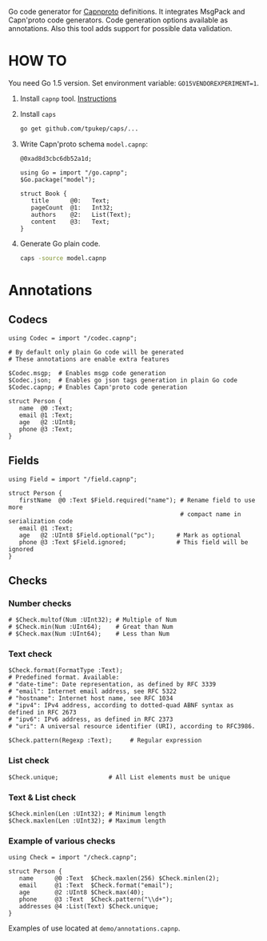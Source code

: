 Go code generator for [Capnproto](https://capnproto.org) definitions.
It integrates MsgPack and Capn'proto code generators. Code generation options available as annotations. Also this tool adds support for possible data validation.

# HOW TO

You need Go 1.5 version. Set environment variable: `GO15VENDOREXPERIMENT=1`.

1. Install `capnp` tool. [Instructions](https://capnproto.org/install.html)

2. Install `caps`
   
   ```sh
   go get github.com/tpukep/caps/...
   ```

3. Write Capn'proto schema `model.capnp`:
   ```capnp
   @0xad8d3cbc6db52a1d;
   
   using Go = import "/go.capnp";
   $Go.package("model");
   
   struct Book {
      title      @0:   Text;
      pageCount  @1:   Int32;
      authors    @2:   List(Text);
      content    @3:   Text;
   }
   ```

4. Generate Go plain code.

   ```sh
   caps -source model.capnp
   ```

# Annotations

## Codecs

   ```capnp
   using Codec = import "/codec.capnp";

   # By default only plain Go code will be generated
   # These annotations are enable extra features

   $Codec.msgp;  # Enables msgp code generation
   $Codec.json;  # Enables go json tags generation in plain Go code
   $Codec.capnp; # Enables Capn'proto code generation
  
   struct Person {
      name  @0 :Text;
      email @1 :Text;
      age   @2 :UInt8;
      phone @3 :Text;
   }
   ```

## Fields

   ```capnp
   using Field = import "/field.capnp";
   
   struct Person {
      firstName  @0 :Text $Field.required("name"); # Rename field to use more
                                                   # compact name in serialization code
      email @1 :Text;
      age   @2 :UInt8 $Field.optional("pc");      # Mark as optional
      phone @3 :Text $Field.ignored;              # This field will be ignored
   }
   ```

## Checks

### Number checks
   
   ```capnp
   # $Check.multof(Num :UInt32); # Multiple of Num
   # $Check.min(Num :UInt64);    # Great than Num
   # $Check.max(Num :UInt64);    # Less than Num
   ```

### Text check
   
   ```capnp
   $Check.format(FormatType :Text);
   # Predefined format. Available: 
   # "date-time": Date representation, as defined by RFC 3339
   # "email": Internet email address, see RFC 5322
   # "hostname": Internet host name, see RFC 1034
   # "ipv4": IPv4 address, according to dotted-quad ABNF syntax as defined in RFC 2673
   # "ipv6": IPv6 address, as defined in RFC 2373
   # "uri": A universal resource identifier (URI), according to RFC3986.
   
   $Check.pattern(Regexp :Text);     # Regular expression
   ```

### List check
   
   ```capnp
   $Check.unique;              # All List elements must be unique
   ```

### Text & List check
   
   ```capnp
   $Check.minlen(Len :UInt32); # Minimum length
   $Check.maxlen(Len :UInt32); # Maximum length
   ```

### Example of various checks
  
   ```capnp
   using Check = import "/check.capnp";

   struct Person {
      name      @0 :Text  $Check.maxlen(256) $Check.minlen(2);
      email     @1 :Text  $Check.format("email");
      age       @2 :UInt8 $Check.max(40);
      phone     @3 :Text  $Check.pattern("\\d+");
      addresses @4 :List(Text) $Check.unique;
   }
   ```

Examples of use located at `demo/annotations.capnp`.
